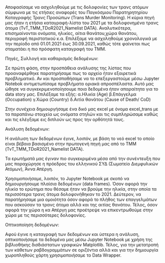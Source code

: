 Αποφασίσαμε να ασχοληθούμε με τις δολοφονίες των τρανς ατόμων σύμφωνα με τις ετήσιες αναφορές του Παγκόσμιου Παρατηρητηρίου Καταγραφής Τρανς Προσώπων (Trans Murder Monitoring). Η κύρια πηγή μας ήταν η ετήσια καταγραφή-λίστα του 2021 με τα δολοφονημένα τρανς άτομα (TvT_TMM_TDoR2021_Namelist DATA). Αναλυτικότερα, επισημαίνονται ονόματα, ηλικίες, αίτια θανάτου,χώρα θανάτου, περιγραφή περιστατικού κ.α. Επιλέξαμε να ασχοληθούμε χρονολογικά με την περίοδο από 01.01.2021 έως 30.09.2021, καθώς τότε φαίνεται πως σταματάει η πιο πρόσφατη καταγραφή του TMM.

Πηγές, Συλλογή και καθαρισμός δεδομένων:

Σε πρώτη φάση, στην προσπάθεια ανάλυσης της λίστας που προαναφέρθηκε παρατηρήσαμε πως το αρχείο ήταν εξαιρετικά προβληματικό. Αν και προσπαθήσαμε να το επεξεργαστούμε μέσω Jupyter Notebok αντιμετωπίσαμε προβλήματα οριακά απροσπέλαστα. Αυτό μας ώθησε να συγκεκριμενοποίησουμε ποια δεδομένα ήταν απαραίτητα για το data story μας. Επιλέξαμε τα εξής:
α.Ηλικία (Age)
β.Επάγγελμα (Occupation)
γ.Χώρα (Country)
δ.Αιτία θανάτου (Cause of Death/ CoD)


Στην συνέχεια δημιουργήσαμε ένα δικό μας excel με όνομα excel_trans με τα παραπάνω στοιχεία ως ονόματα στηλών και τις συμπληρώσαμε καθώς και τις ελέγξαμε εις διπλούν ως προς την ορθότητά τους.


Ανάλυση δεδομένων:

Η ανάλυση των δεδομένων έγινε, λοιπόν, με βάση το νεό excel το οποίο είναι βέβαια βασισμένο στην πρωτογενή πηγή μας από το ΤΜΜ (TvT_TMM_TDoR2021_Namelist DATA). 

Τα ερωτήματά μας έγιναν πιο συγκεκριμένα μέσα από την συνέντευξη που μας παραχώρησε η πρόεδρος του ελληνικού ΣΥΔ (Σωματείο Διεμφυλικών Ατόμων), Άννα Απέργη.

Χρησιμοποιήσαμε, λοιπόν, το Jupyter Notebook με σκοπό να δημιουργήσουμε πλαίσια δεδομένων (data frames). Όσον αφορά την ηλικία το ερώτημα που θέσαμε ήταν να βρούμε την ηλικία, στην οποία τα περισσότερα τρανς άτομα δολοφονήθηκαν το 2021. Δεύτερον, να παρατήρησαμε μια ομοιότητα όσον αφορά το πλήθος των επαγγελμάτων που ασκούσαν τα τρανς άτομα αλλά και της αιτίας θανάτου. Τέλος, όσον αφορά την χώρα η κα Απέργη μας προέτρεψε να επικεντρωθούμε στην χώρα με τις περισσότερες δολοφονίες.

Οπτικοποίηση δεδομένων:

Αφού έγινε η καταγραφή των δεδομένων και ύστερα η ανάλυση, οπτικοποιήσαμε τα δεδομένα μας μέσω Jupyter Notebook με χρήση της  βιβλιοθήκης δισδιάστατων γραφικών Matplotlib. Τέλος, για την μετατροπή των κάθετων ραβδογραμμάτων σε οριζόντια αλλά και για την δημιουργία χωροπληθούς χάρτη χρησιμοποιήσαμε το Data Wrapper.  
